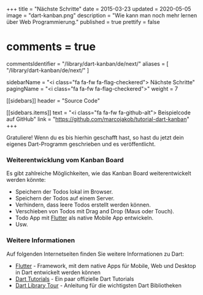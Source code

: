 +++
title = "Nächste Schritte"
date = 2015-03-23
updated = 2020-05-05
image = "dart-kanban.png"
description = "Wie kann man noch mehr lernen über Web Programmierung."
published = true
prettify = false
# comments = true
commentsIdentifier = "/library/dart-kanban/de/next/"
aliases = [ 
  "/library/dart-kanban/de/next/" 
]

sidebarName = "<i class=\"fa fa-fw fa-flag-checkered\"></i> Nächste Schritte"
pagingName = "<i class=\"fa fa-fw fa-flag-checkered\"></i>"
weight = 7

[[sidebars]]
header = "Source Code"

[[sidebars.items]]
text = "<i class=\"fa fa-fw fa-github-alt\"></i> Beispielcode auf GitHub"
link = "https://github.com/marcojakob/tutorial-dart-kanban"
+++

Gratuliere! Wenn du es bis hierhin geschafft hast, so hast du jetzt dein eigenes Dart-Programm geschrieben und es veröffentlicht.


### Weiterentwicklung vom Kanban Board

Es gibt zahlreiche Möglichkeiten, wie das Kanban Board weiterentwickelt werden könnte:

* Speichern der Todos lokal im Browser.
* Speichern der Todos auf einem Server.
* Verhindern, dass leere Todos erstellt werden können.
* Verschieben von Todos mit Drag and Drop (Maus oder Touch).
* Todo App mit [Flutter](https://flutter.dev/) als native Mobile App entwickeln.
* Usw.


### Weitere Informationen

Auf folgenden Internetseiten finden Sie weitere Informationen zu Dart:

* [Flutter](https://flutter.dev/) - Framework, mit dem native Apps für Mobile, Web und Desktop in Dart entwickelt werden können
* [Dart Tutorials](https://dart.dev/tutorials) - Ein paar offizielle Dart Tutorials
* [Dart Library Tour](https://dart.dev/guides/libraries/library-tour) - Anleitung für die wichtigsten Dart Bibliotheken

